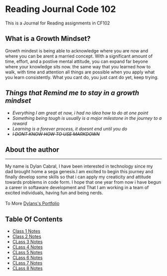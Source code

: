 # Reading Journal Code 102

This is a Journal for Reading assignments in CF102

## What is a Growth Mindset?

Growth mindest is being able to acknowledge where you are now and where you can be arent a married concept. With a significant amount of time, effort, and a postive mental attitude, you can expand far beyone where your knowledge sits now. the same way that you learned how to walk, with time and attention all things are possible when you apply what you learn consistently. What you cant do, you just cant do yet, keep trying.

## *Things that Remind me to stay in a growth mindset*

* *Everything I am great at now, i had no idea how to do at one point*
* *Something being tough is usually is a major milestone in the journey to a reward*
* *Learning is a forever process, it doesnt end until you do*
* *~~I DONT KNOW HOW TO USE MARKDOWN~~*

## About the author

---
My name is Dylan Cabral, I have been interested in technology since my dad brought home a sega genesis.I am excited to begin this journey and finally develop some skills so that i can apply my creaticity and attitude towards problems in code form. I hope that one year from now i have begun a career in softaware development and That I am working in a team of excited individuals, having fun and being nerds.
<br>
<br>
To More
[Dylans's Portfolio](https://github.com/dylancabral)

## Table Of Contents

* [Class 1 Notes](102/Read01.md)
* [Class 2 Notes](102/Read02.md)
* [CLass 3 Notes](102/Read03.md)
* [CLass 4 Notes](102/Read04.md)
* [CLass 5 Notes](102/Read05.md)
* [CLass 6 Notes](102/Read06.md)
* [CLass 7 Notes](102/Read07.md)
* [CLass 8 Notes](102/Read08.md)
